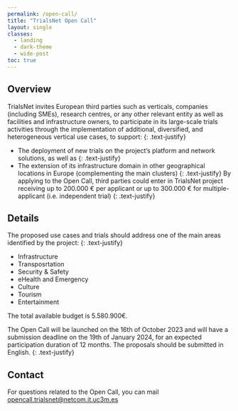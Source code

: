 ```yaml
---
permalink: /open-call/
title: "TrialsNet Open Call"
layout: single
classes:
  - landing
  - dark-theme
  - wide-post
toc: true
---
```

## Overview
TrialsNet invites European third parties such as verticals, companies (including SMEs), research centres, or any other relevant entity as well as facilities and infrastructure owners, to participate in its large-scale trials activities through the implementation of additional, diversified, and heterogeneous vertical use cases, to support\:
{: .text-justify}

- The deployment of new trials on the project’s platform and network solutions, as well as
{: .text-justify}
- The extension of its infrastructure domain in other geographical locations in Europe (complementing the main clusters)
{: .text-justify}
By applying to the Open Call, third parties could enter in TrialsNet project receiving up to 200.000 € per applicant or up to 300.000 € for multiple-applicant (i.e. independent trial)
{: .text-justify}

## Details
The proposed use cases and trials should address one of the main areas identified by the project:
{: .text-justify}
- Infrastructure
- Transposrtation
- Security & Safety
- eHealth and Emergency
- Culture
- Tourism
- Entertainment

The total available budget is 5.580.900€.

The Open Call will be launched on the 16th of October 2023 and will have a submission deadline on the 19th of January 2024, for an expected participation duration of 12 months. The proposals should be submitted in English.
{: .text-justify}

## Contact
For questions related to the Open Call, you can mail opencall.trialsnet@netcom.it.uc3m.es
